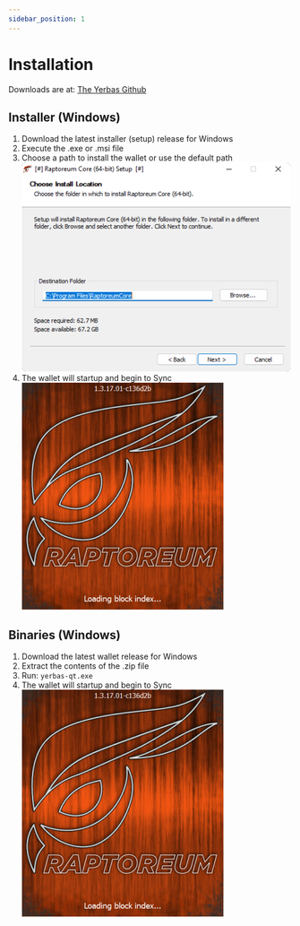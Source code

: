 ```yaml
---
sidebar_position: 1
---
```


# Installation

Downloads are at: [The Yerbas Github](https://github.com/The-Yerbas-Endeavor/yerbas/releases)

## Installer (Windows)

1. Download the latest installer (setup) release for Windows
2. Execute the .exe or .msi file
3. Choose a path to install the wallet or use the default path
   ![Welcome Prompt](/img/wallets/gui/setup/setup_welcome.png)
4. The wallet will startup and begin to Sync
   ![Launch Screen](/img/wallets/gui/setup/startup_splash.png)

## Binaries (Windows)

1. Download the latest wallet release for Windows
2. Extract the contents of the .zip file
3. Run: `yerbas-qt.exe`
4. The wallet will startup and begin to Sync
   ![Launch Screen](/img/wallets/gui/setup/startup_splash.png)
